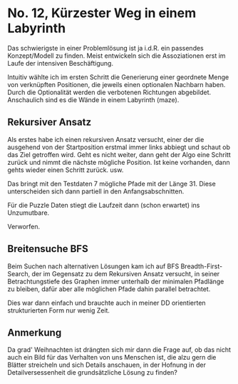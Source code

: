 # No. 12, Kürzester Weg in einem Labyrinth

Das schwierigste in einer Problemlösung ist ja i.d.R. ein passendes Konzept/Modell zu finden. Meist entwickeln sich die Assoziationen erst im Laufe der intensiven Beschäftigung.

Intuitiv wählte ich im ersten Schritt die Generierung einer geordnete Menge von verknüpften Positionen, die jeweils einen optionalen Nachbarn haben. Durch die Optionalität werden die verbotenen Richtungen abgebildet. Anschaulich sind es die Wände in einem Labyrinth (maze).

## Rekursiver Ansatz
Als erstes habe ich einen rekursiven Ansatz versucht, einer der die ausgehend von der Startposition erstmal immer links abbiegt und schaut ob das Ziel getroffen wird. Geht es nicht weiter, dann geht der Algo eine Schritt zurück und nimmt die nächste mögliche Position. Ist keine vorhanden, dann gehts wieder einen Schritt zurück. usw.

Das bringt mit den Testdaten 7 mögliche Pfade mit der Länge 31. Diese unterscheiden sich dann partiell in den Anfangsabschnitten.

Für die Puzzle Daten stiegt die Laufzeit dann (schon erwartet) ins Unzumutbare.

Verworfen.

## Breitensuche BFS

Beim Suchen nach alternativen Lösungen kam ich auf BFS Breadth-First-Search, der im Gegensatz zu dem Rekursiven Ansatz versucht, in seiner Betrachtungstiefe des Graphen immer unterhalb der minimalen Pfadlänge zu bleiben, dafür aber alle möglichen Pfade dahin parallel betrachtet.

Dies war dann einfach und brauchte auch in meiner DD orientierten strukturierten Form nur wenig Zeit.

## Anmerkung

Da grad' Weihnachten ist drängten sich mir dann die Frage auf, ob das nicht auch ein Bild für das Verhalten von uns Menschen ist, die alzu gern die Blätter streicheln und sich Details anschauen, in der Hofnung in der Detailversessenheit die grundsätzliche Lösung zu finden?
